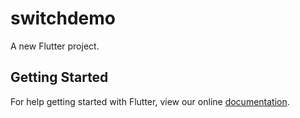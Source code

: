 # switchdemo

A new Flutter project.

## Getting Started

For help getting started with Flutter, view our online
[documentation](http://flutter.io/).
